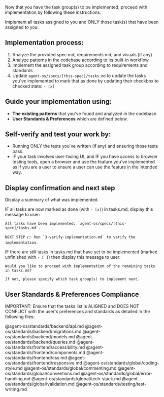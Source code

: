 Now that you have the task group(s) to be implemented, proceed with implementation by following these instructions:

Implement all tasks assigned to you and ONLY those task(s) that have been assigned to you.

## Implementation process:

1. Analyze the provided spec.md, requirements.md, and visuals (if any)
2. Analyze patterns in the codebase according to its built-in workflow
3. Implement the assigned task group according to requirements and standards
4. Update `agent-os/specs/[this-spec]/tasks.md` to update the tasks you've implemented to mark that as done by updating their checkbox to checked state: `- [x]`

## Guide your implementation using:
- **The existing patterns** that you've found and analyzed in the codebase.
- **User Standards & Preferences** which are defined below.

## Self-verify and test your work by:
- Running ONLY the tests you've written (if any) and ensuring those tests pass.
- IF your task involves user-facing UI, and IF you have access to browser testing tools, open a browser and use the feature you've implemented as if you are a user to ensure a user can use the feature in the intended way.


## Display confirmation and next step

Display a summary of what was implemented.

IF all tasks are now marked as done (with `- [x]`) in tasks.md, display this message to user:

```
All tasks have been implemented: `agent-os/specs/[this-spec]/tasks.md`.

NEXT STEP 👉 Run `3-verify-implementation.md` to verify the implementation.
```

IF there are still tasks in tasks.md that have yet to be implemented (marked unfinished with `- [ ]`) then display this message to user:

```
Would you like to proceed with implementation of the remaining tasks in tasks.md?

If not, please specify which task group(s) to implement next.
```

## User Standards & Preferences Compliance

IMPORTANT: Ensure that the tasks list is ALIGNED and DOES NOT CONFLICT with the user's preferences and standards as detailed in the following files:

@agent-os/standards/backend/api.md
@agent-os/standards/backend/migrations.md
@agent-os/standards/backend/models.md
@agent-os/standards/backend/queries.md
@agent-os/standards/frontend/accessibility.md
@agent-os/standards/frontend/components.md
@agent-os/standards/frontend/css.md
@agent-os/standards/frontend/responsive.md
@agent-os/standards/global/coding-style.md
@agent-os/standards/global/commenting.md
@agent-os/standards/global/conventions.md
@agent-os/standards/global/error-handling.md
@agent-os/standards/global/tech-stack.md
@agent-os/standards/global/validation.md
@agent-os/standards/testing/test-writing.md

